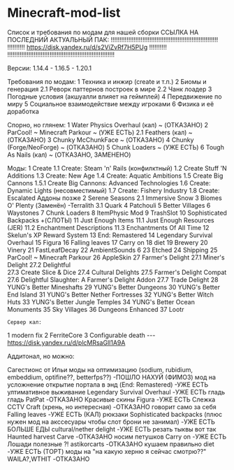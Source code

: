 # Minecraft-mod-list
Список и требования по модам для нашей сборки
			ССЫЛКА НА ПОСЛЕДНИЙ АКТУАЛЬНЫЙ ПАК:
!!!!!!!!!!!!!!!!!!!!!!!!!!!!!!!!!!!!!!!!!!!!!!!!!!!!!!!!!!!!!
!!!!!!!!!! https://disk.yandex.ru/d/s2ViZvRf7H5PUg !!!!!!!!!!
!!!!!!!!!!!!!!!!!!!!!!!!!!!!!!!!!!!!!!!!!!!!!!!!!!!!!!!!!!!!!



Версии:
1.14.4 - 1.16.5 - 1.20.1

Требования по модам:
1 Техника и инжир (create и т.п.)
2 Биомы и генерация
	2.1 Реворк паттернов построек в мире
	2.2 Чанк лоадер
3 Погодные условия (акшуалли влияет на геймплей)
4 Передвижение по миру
5 Социальное взаимодействие между игроками
6 Физика и её доработка


Спорно, но глянем:
1 Water Physics Overhaul (кал) ~ (ОТКАЗАНО)
2 ParCool! ~ Minecraft Parkour ~ (УЖЕ ЕСТЬ)
	2.1 Feathers (кал) ~ (ОТКАЗАНО)
3 Chunky McChunkFace ~ (ОТКАЗАНО)
4 Chunky (Forge/NeoForge) ~ (ОТКАЗАНО)
5 Chunk Loaders ~ (УЖЕ ЕСТЬ)
6 Tough As Nails (кал) ~ (ОТКАЗАНО, ЗАМЕНЕНО)


Моды:
1 Create
	1.1 Create: Steam 'n' Rails (конфилктный)
	1.2 Create Stuff 'N Additions
	1.3 Create: New Age
	1.4 Create: Aquatic Ambitions
	1.5 Create Big Cannons
		1.5.1 Create Big Cannons: Advanced Technologies
	1.6 Create: Dynamic Lights (несовместимый)
 	1.7 Create: Fishery Industry
  	1.8 Create: Escalated
	Аддоны позже
2 Serene Seasons
	2.1 Immersive Snow
3 Biomes O' Plenty (Заменён)
	-Terralith
	3.1 Quark
4 Patchouli
5 Better Villages
6 Waystones
7 Chunk Loaders
8 ItemPhysic Mod
9 TrashSlot
10 Sophisticated Backpacks +(СЛОТЫ)
11 Just Enough Items
	11.1 Just Enough Resources (JER)
 	11.2 Enchantment Descriptions
	11.3 Enchantments Of All Time
 12 Skelun's XP Reward System
 13 End: Remastered
 14 Legendary Survival Overhaul
 15 Figura
 16 Falling leaves
 17 Carry on
 18 diet
 19 Brewery
 20 Vinery
 21 FastLeafDecay
 22 AmbientSounds 6
 23 Etched
 24 Shipping
 25 ParCool! ~ Minecraft Parkour
 26 AppleSkin
 27 Farmer's Delight 
 	27.1 Miner's Delight
  	27.2 Delightful   
   	27.3 Create Slice & Dice
	27.4 Cultural Delights
 	27.5 Farmer's Delight Compat
  	27.6 Delightful Slaughter: A Farmer's Delight Addon
   	27.7 Trade Delight
28 YUNG's Better Mineshafts
29 YUNG's Better Dungeons
30 YUNG's Better End Island
31 YUNG's Better Nether Fortresses
32 YUNG's Better Witch Huts
33 YUNG's Better Jungle Temples
34 YUNG's Better Ocean Monuments
35 Sky Villages
36 Dungeons Enhanced
37 Lootr


 	Сервер кал:
1 modern fix
2 FerriteCore
3 Configurable death  --- https://disk.yandex.ru/d/plcMRsaGll1A9A





Аддитонал, но можно:


Сагестионс от Ильи
моды на оптимизацию (sodium, rubidium, embeddium, optifine??, betterfps??)  -ПОШЛО НАХУЙ (ФИМОЗ)
мод на усложнение открытие портала в энд (End: Remastered)   -УЖЕ ЕСТЬ
ултимативное выживание Legendary Survival Overhaul  -УЖЕ ЕСТЬ
гладь гладь PatPat  -ОТКАЗАНО
Красивые скины Figura  -УЖЕ ЕСТЬ
Слежка CCTV Craft (хрень, но интересная)  -ОТКАЗАНО
говорит само за себя Falling leaves  -УЖЕ ЕСТЬ (КАЛ)
рюкзаки Sophisticated backpacks (плюс нужен мод на акссесуары чтобы слот брони не занимал)  -УЖЕ ЕСТЬ
БОЛЬШЕ ЕДЫ cultural/nether delight 	-УЖЕ ЕСТЬ
резать тыквы вот так Haunted harvest Carve  -ОТКАЗАНО
носим петушков Carry on  -УЖЕ ЕСТЬ
Лошади полезные ?! astikorcarts  -ОТКАЗАНО
кушаем правильно diet  -УЖЕ ЕСТЬ (ТОРТ)
моды на "на какую херню я сейчас смотрю??" WAILA?,WTHIT  -ОТКАЗАНО

